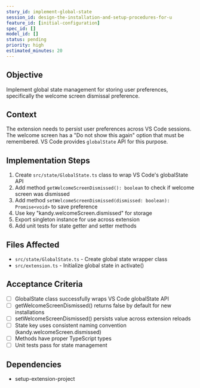 ```yaml
---
story_id: implement-global-state
session_id: design-the-installation-and-setup-procedures-for-u
feature_id: [initial-configuration]
spec_id: []
model_id: []
status: pending
priority: high
estimated_minutes: 20
---
```


## Objective

Implement global state management for storing user preferences, specifically the welcome screen dismissal preference.

## Context

The extension needs to persist user preferences across VS Code sessions. The welcome screen has a "Do not show this again" option that must be remembered. VS Code provides `globalState` API for this purpose.

## Implementation Steps

1. Create `src/state/GlobalState.ts` class to wrap VS Code's globalState API
2. Add method `getWelcomeScreenDismissed(): boolean` to check if welcome screen was dismissed
3. Add method `setWelcomeScreenDismissed(dismissed: boolean): Promise<void>` to save preference
4. Use key "kandy.welcomeScreen.dismissed" for storage
5. Export singleton instance for use across extension
6. Add unit tests for state getter and setter methods

## Files Affected

- `src/state/GlobalState.ts` - Create global state wrapper class
- `src/extension.ts` - Initialize global state in activate()

## Acceptance Criteria

- [ ] GlobalState class successfully wraps VS Code globalState API
- [ ] getWelcomeScreenDismissed() returns false by default for new installations
- [ ] setWelcomeScreenDismissed() persists value across extension reloads
- [ ] State key uses consistent naming convention (kandy.welcomeScreen.dismissed)
- [ ] Methods have proper TypeScript types
- [ ] Unit tests pass for state management

## Dependencies

- setup-extension-project

